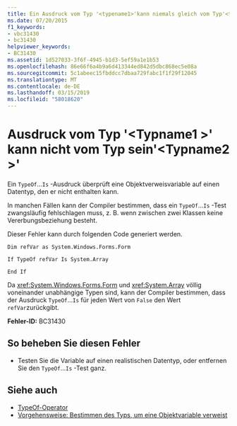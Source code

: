 ```yaml
---
title: Ein Ausdruck vom Typ '<typename1>'kann niemals gleich vom Typ'<typename2>'
ms.date: 07/20/2015
f1_keywords:
- vbc31430
- bc31430
helpviewer_keywords:
- BC31430
ms.assetid: 1d527033-3f6f-4945-b1d3-5ef59a1e1b53
ms.openlocfilehash: 86e66f6a4b9a6d413344ed842d5dbc868ec5e08a
ms.sourcegitcommit: 5c1abeec15fbddcc7dbaa729fabc1f1f29f12045
ms.translationtype: MT
ms.contentlocale: de-DE
ms.lasthandoff: 03/15/2019
ms.locfileid: "58018620"
---
```

# <a name="expression-of-type-typename1-can-never-be-of-type-typename2"></a>Ausdruck vom Typ '\<Typname1 >' kann nicht vom Typ sein'\<Typname2 >'
Ein `TypeOf`...`Is` -Ausdruck überprüft eine Objektverweisvariable auf einen Datentyp, den er nicht enthalten kann.  
  
 In manchen Fällen kann der Compiler bestimmen, dass ein `TypeOf`...`Is` -Test zwangsläufig fehlschlagen muss, z. B. wenn zwischen zwei Klassen keine Vererbungsbeziehung besteht.  
  
 Dieser Fehler kann durch folgenden Code generiert werden.  
  
 `Dim refVar as System.Windows.Forms.Form`  
  
 `If TypeOf refVar Is System.Array`  
  
 `End If`  
  
 Da <xref:System.Windows.Forms.Form> und <xref:System.Array> völlig voneinander unabhängige Typen sind, kann der Compiler bestimmen, dass der Ausdruck `TypeOf`...`Is` für jeden Wert von `False` den Wert `refVar`zurückgibt.  
  
 **Fehler-ID:** BC31430  
  
## <a name="to-correct-this-error"></a>So beheben Sie diesen Fehler  
  
-   Testen Sie die Variable auf einen realistischen Datentyp, oder entfernen Sie den `TypeOf`...`Is` -Test ganz.  
  
## <a name="see-also"></a>Siehe auch

- [TypeOf-Operator](../../visual-basic/language-reference/operators/typeof-operator.md)
- [Vorgehensweise: Bestimmen des Typs, um eine Objektvariable verweist](../../visual-basic/programming-guide/language-features/variables/how-to-determine-what-type-an-object-variable-refers-to.md)
